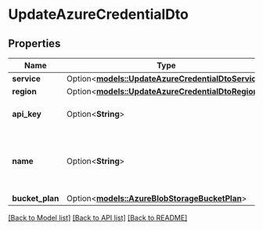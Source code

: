# UpdateAzureCredentialDto

## Properties

Name | Type | Description | Notes
------------ | ------------- | ------------- | -------------
**service** | Option<[**models::UpdateAzureCredentialDtoService**](UpdateAzureCredentialDtoService.md)> |  | [optional]
**region** | Option<[**models::UpdateAzureCredentialDtoRegion**](UpdateAzureCredentialDtoRegion.md)> |  | [optional]
**api_key** | Option<**String**> | This is not returned in the API. | [optional]
**name** | Option<**String**> | This is the name of credential. This is just for your reference. | [optional]
**bucket_plan** | Option<[**models::AzureBlobStorageBucketPlan**](AzureBlobStorageBucketPlan.md)> |  | [optional]

[[Back to Model list]](../README.md#documentation-for-models) [[Back to API list]](../README.md#documentation-for-api-endpoints) [[Back to README]](../README.md)


